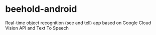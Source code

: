 # beehold-android
Real-time object recognition (see and tell) app based on Google Cloud Vision API and Text To Speech
